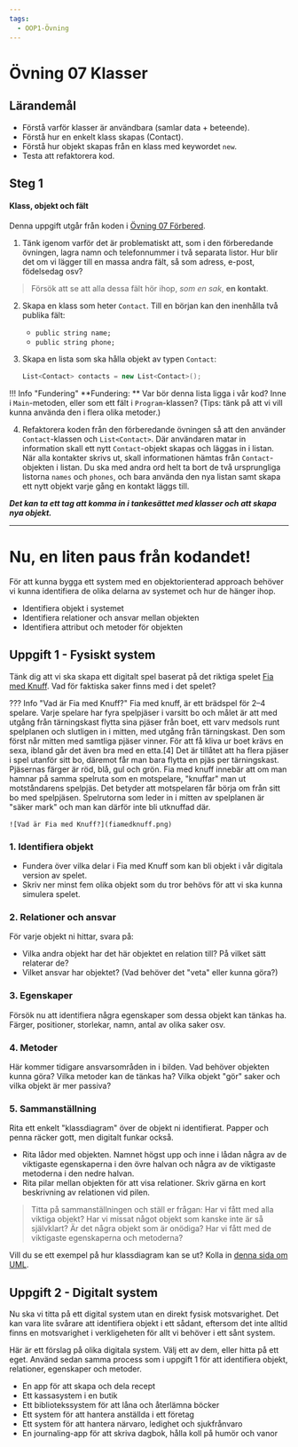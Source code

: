 ```yaml
---
tags:
  - OOP1-Övning
---
```


# Övning 07 Klasser

## Lärandemål

* Förstå varför klasser är användbara (samlar data + beteende).
* Förstå hur en enkelt klass skapas (Contact).
* Förstå hur objekt skapas från en klass med keywordet `new`.
* Testa att refaktorera kod.

## Steg 1
#### Klass, objekt och fält

Denna uppgift utgår från koden i [Övning 07 Förbered](./solutions07.md).

1. Tänk igenom varför det är problematiskt att, som i den förberedande övningen, lagra namn och telefonnummer i två separata listor. Hur blir det om vi lägger till en massa andra fält, så som adress, e-post, födelsedag osv? 

> Försök att se att alla dessa fält hör ihop, *som en sak*, **en kontakt**.

2. Skapa en klass som heter `Contact`. Till en början kan den inenhålla två publika fält:
    * `public string name;`
    * `public string phone;`

3. Skapa en lista som ska hålla objekt av typen `Contact`:
    ```csharp
    List<Contact> contacts = new List<Contact>();
    ```

!!! Info "Fundering"
    **Fundering: ** Var bör denna lista ligga i vår kod? Inne i `Main`-metoden, eller som ett fält i `Program`-klassen? (Tips: tänk på att vi vill kunna använda den i flera olika metoder.)

4. Refaktorera koden från den förberedande övningen så att den använder `Contact`-klassen och `List<Contact>`. Där användaren matar in information skall ett nytt `Contact`-objekt skapas och läggas in i listan. När alla kontakter skrivs ut, skall informationen hämtas från `Contact`-objekten i listan. Du ska med andra ord helt ta bort de två ursprungliga listorna `names` och `phones`, och bara använda den nya listan samt skapa ett nytt objekt varje gång en kontakt läggs till. 

***Det kan ta ett tag att komma in i tankesättet med klasser och att skapa nya objekt.***

---

# Nu, en liten paus från kodandet!

För att kunna bygga ett system med en objektorienterad approach behöver vi kunna identifiera de olika delarna av systemet och hur de hänger ihop.

* Identifiera objekt i systemet
* Identifiera relationer och ansvar mellan objekten
* Identifiera attribut och metoder för objekten

## Uppgift 1 - Fysiskt system

Tänk dig att vi ska skapa ett digitalt spel baserat på det riktiga spelet [Fia med Knuff](https://sv.wikipedia.org/wiki/Fia_(br%C3%A4dspel)). Vad för faktiska saker finns med i det spelet?

??? Info "Vad är Fia med Knuff?"
    Fia med knuff, är ett brädspel för 2–4 spelare. Varje spelare har fyra spelpjäser i varsitt bo och målet är att med utgång från tärningskast flytta sina pjäser från boet, ett varv medsols runt spelplanen och slutligen in i mitten, med utgång från tärningskast. Den som först når mitten med samtliga pjäser vinner. För att få kliva ur boet krävs en sexa, ibland går det även bra med en etta.[4] Det är tillåtet att ha flera pjäser i spel utanför sitt bo, däremot får man bara flytta en pjäs per tärningskast. Pjäsernas färger är röd, blå, gul och grön. Fia med knuff innebär att om man hamnar på samma spelruta som en motspelare, "knuffar" man ut motståndarens spelpjäs. Det betyder att motspelaren får börja om från sitt bo med spelpjäsen. Spelrutorna som leder in i mitten av spelplanen är "säker mark" och man kan därför inte bli utknuffad där.

    ![Vad är Fia med Knuff?](fiamedknuff.png)

### **1. Identifiera objekt**

* Fundera över vilka delar i Fia med Knuff som kan bli objekt i vår digitala version av spelet.
* Skriv ner minst fem olika objekt som du tror behövs för att vi ska kunna simulera spelet.

### **2. Relationer och ansvar**

För varje objekt ni hittar, svara på:

* Vilka andra objekt har det här objektet en relation till? På vilket sätt relaterar de? 
* Vilket ansvar har objektet? (Vad behöver det "veta" eller kunna göra?)

### **3. Egenskaper**

Försök nu att identifiera några egenskaper som dessa objekt kan tänkas ha. Färger, positioner, storlekar, namn, antal av olika saker osv.

### **4. Metoder**

Här kommer tidigare ansvarsområden in i bilden. Vad behöver objekten kunna göra? Vilka metoder kan de tänkas ha? Vilka objekt "gör" saker och vilka objekt är mer passiva?

### **5. Sammanställning**

Rita ett enkelt "klassdiagram" över de objekt ni identifierat. Papper och penna räcker gott, men digitalt funkar också.

* Rita lådor med objekten. Namnet högst upp och inne i lådan några av de viktigaste egenskaperna i den övre halvan och några av de viktigaste metoderna i den nedre halvan.
* Rita pilar mellan objekten för att visa relationer. Skriv gärna en kort beskrivning av relationen vid pilen.

> Titta på sammanställningen och ställ er frågan: Har vi fått med alla viktiga objekt? Har vi missat något objekt som kanske inte är så självklart? Är det några objekt som är onödiga? Har vi fått med de viktigaste egenskaperna och metoderna?

Vill du se ett exempel på hur klassdiagram kan se ut? Kolla in [denna sida om UML](../../../../material/general/methodology/uml.md).

## Uppgift 2 - Digitalt system

Nu ska vi titta på ett digital system utan en direkt fysisk motsvarighet. Det kan vara lite svårare att identifiera objekt i ett sådant, eftersom det inte alltid finns en motsvarighet i verkligeheten för allt vi behöver i ett sånt system.

Här är ett förslag på olika digitala system. Välj ett av dem, eller hitta på ett eget. Använd sedan samma process som i uppgift 1 för att identifiera objekt, relationer, egenskaper och metoder.

* En app för att skapa och dela recept
* Ett kassasystem i en butik
* Ett bibliotekssystem för att låna och återlämna böcker
* Ett system för att hantera anställda i ett företag
* Ett system för att hantera närvaro, ledighet och sjukfrånvaro
* En journaling-app för att skriva dagbok, hålla koll på humör och vanor
